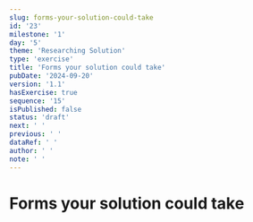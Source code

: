 ```yaml
---
slug: forms-your-solution-could-take
id: '23'
milestone: '1'
day: '5'
theme: 'Researching Solution'
type: 'exercise'
title: 'Forms your solution could take'
pubDate: '2024-09-20'
version: '1.1'
hasExercise: true
sequence: '15'
isPublished: false
status: 'draft'
next: ' '
previous: ' '
dataRef: ' '
author: ' '
note: ' '
---
```

# Forms your solution could take